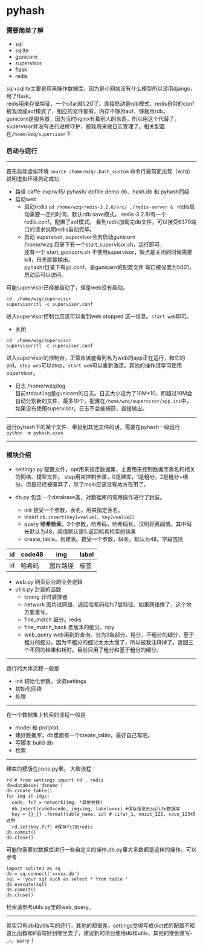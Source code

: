 # pyhash
### 需要简单了解
+ sql
+ sqlite
+ gunicorn
+ supervisor  
+ flask
+ redis

sql+sqlite主要是用来操作数据库，因为是小网站没有什么模型所以没用django，用了flask。<br>
redis用来存储特征，一个cifar就1.2G了。直接启动是rdb模式，redis自带的conf被我改成aof模式了，相应的文件都有。内存不够用aof，够就用rdb。<br>
gunicorn是服务器，因为当时nginx有着别人的东西，所以用这个代替了。<br>
supervisor并没有进行进程守护，被我用来做日志管理了。相关配置在`/hoem/wzq/supervisor`下
### 启动与运行
***
首先启动虚拟环境
`source /home/wzq/.bash_custom` 命令行最前面出现（wzq）说明虚拟环境启动成功
+ 路径
caffe-cvprw15/
    pyhash/
    dbfille
demo.db、hash.db 和 pyhash同级
+ 启动web
  + 启动redis 
`cd /home/wzq/redis-3.2.8/src/
  ./redis-server & `
redis启动需要一定的时间，默认rdb save模式。
redis-3.2.8/有一个redis.conf，配置了aof模式。
看到redis加载完db文件，可以接受6379端口的请求说明redis启动完毕。
  + 启动 supervisor, supervisor会去启动gunicorn<br>
/home/wzq 目录下有一个start_supervisor.sh，运行即可.<br>
还有一个 start_gunicorn.sh 不使用supervisor，缺点是关闭的时候需要kill，日志直接输出。<br>
pyhash/目录下有gc.conf。是gunicorn的配置文件
端口被设置为5001，启动后可以访问。

可能supervisor已经被启动了，但是web没有启动。
 ```
cd  /home/wzq/supervisor
supervisorctl -c supervisor.conf
```
进入supervisor控制台应该可以看到web stopped 这一信息。`start web`即可。
* 关闭
 ```
cd  /home/wzq/supervisor
supervisorctl -c supervisor.conf
```
进入supervisor的控制台，正常应该能看到名为web的app正在运行，和它的pid。`stop web`可以stop，`start web`可以重新激活。其他的操作请学习使用supervisor。
+ 日志
/home/wzq/log<br>
目前stdout.log是gunicorn的日志。日志大小设为了10M*10，即超过10M会自动分割新的文件，最多10个。配置在`/home/wzq/supervisor/app.ini`中。
如果没有使用supervisor，日志不会被捕获，直接输出。
***
运行pyhash下的某个文件，牵扯到其他文件的话，需要在pyhash一级运行
`python -m pyhash.xxxx`
***
### 模块介绍
+ settings.py
配置文件，opt用来指定数据集，主要用来控制数据库表名和相关的网络、模型文件。
step用来控制步骤，0是建库，1是粗分，2是粗分+细分。但是已经被废弃了，除了main应该没有地方在用了。

+ db.py
包含一个database类，对数据库的常用操作进行了封装。
  + init 接受一个参数，表名，用来指定表名。
  + insert `db.insert(key1=value1, key2=value2)`
  + query __哈希检索__，3个参数，哈希码，哈希码长，汉明距离阈值。其中码长默认为48，阈值默认是5.返回哈希检索的结果
  + create_table。创建表。接受一个参数，码长，默认为48。字段包括
 
id | code48 | img | label
----|------|----|---
id | 哈希码  | 图片路径 | 标签

+ web.py 网页后台的业务逻辑
+ utils.py  封装的函数 
  + timing 计时装饰器
  + network 图片过网络，返回哈希码和fc7层特征。如果网络换了，这个地方要重写。
  + fine_match 细分。redis
  + fine_match_back 老版本的细分。npy
  + web_query  web用到的查询。分为3各部分，粗分，不粗分的细分，基于粗分的细分。因为不粗分的细分太太太慢了，所以被我注释掉了。返回三个不同的结果和耗时。目前只用了粗分和基于粗分的细分。
***
运行的大体流程一般是
+ init 初始化参数，读取settings
+ 初始化网络
+ 处理
***
在一个数据集上检索的流程一般是
+ model 和 prototxt
+ 建好数据库，db里面有一个create_table，最好自己写吧。
+ 写脚本 build db
+ 检索
***
建库的模版在coco.py里。
大致流程：
```
rd # from settings import rd , redis
db=database('dbname')
db.create_table()
for img in imgs:
  code, fc7 = network(img, *其他参数)
  db.insert(codeX=code, img=img, label=xxx) #保存信息到sqlite数据库
  key = {}_{} .format(table_name, id) # cifar_1, mnist_222, coco_12345 这种
  rd.set(key,fc7) #保存fc7到redis
db.commit()
db.close()
 ```
可能你需要对数据库进行一些自定义的操作,db.py里大多数都是这样的操作，可以参考
```
import sqlite3 as sq
db = sq.connect('xxxxx.db')
sql = 'your sql such as select * from table '
db.execute(sql)
db.commit()
db.close()
```
检索请参考utils.py里的web_query。
***
其实只有db和utils写的还行，其他的都很差。settings觉得写成dict式的配置不知道比函数和if语句好到哪里去了，建议新的项目使用db和utils，其他的推倒重写-_-。sorry！
